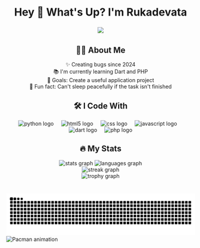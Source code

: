 <h1 align="center">Hey 👋 What's Up? I'm Rukadevata</h1>

###

<div align="center">
  <img height="150" src="https://media.giphy.com/media/M9gbBd9nbDrOTu1Mqx/giphy.gif"/>
</div>

###

<h2 align="center">👩‍💻 About Me</h2>

<p align="center">
  ✨ Creating bugs since 2024 <br>
  📚 I'm currently learning Dart and PHP <br>
  🎯 Goals: Create a useful application project <br>
  🎲 Fun fact: Can't sleep peacefully if the task isn't finished
</p>

###

<h2 align="center">🛠 I Code With</h2>

<div align="center">
  <img src="https://cdn.jsdelivr.net/gh/devicons/devicon/icons/python/python-original.svg" height="40" alt="python logo"  />
  <img width="12" />
  <img src="https://cdn.jsdelivr.net/gh/devicons/devicon/icons/html5/html5-original.svg" height="40" alt="html5 logo"  />
  <img width="12" />
  <img src="https://cdn.jsdelivr.net/gh/devicons/devicon/icons/css3/css3-original.svg" height="40" alt="css logo"  />
  <img width="12" />
  <img src="https://cdn.jsdelivr.net/gh/devicons/devicon/icons/javascript/javascript-original.svg" height="40" alt="javascript logo"  />
  <img width="12" />
  <img src="https://cdn.jsdelivr.net/gh/devicons/devicon/icons/dart/dart-original.svg" height="40" alt="dart logo"  />
  <img width="12" />
  <img src="https://cdn.jsdelivr.net/gh/devicons/devicon/icons/php/php-original.svg" height="40" alt="php logo"  />
</div>

###

<h2 align="center">🔥 My Stats</h2>

<div align="center">
  <img src="https://github-readme-stats.vercel.app/api?username=Rukadevata&show_icons=true&theme=dracula&count_private=true" height="150" alt="stats graph" />
  <img src="https://github-readme-stats.vercel.app/api/top-langs?username=Rukadevata&layout=compact&theme=dracula&langs_count=6" height="150" alt="languages graph" />
</div>

<div align="center">
  <img src="https://streak-stats.demolab.com?user=Rukadevata&theme=dracula&hide_border=false&border_radius=5" height="180" alt="streak graph" />
</div>

<div align="center">
  <img src="https://github-profile-trophy.vercel.app?username=Rukadevata&theme=dracula&row=1&margin-w=8&margin-h=8" height="150" alt="trophy graph" />
</div>

###

<br clear="both">

<img src="https://raw.githubusercontent.com/rukadevata/rukadevata/output/snake.svg" alt="Snake animation" />

<img src="https://raw.githubusercontent.com/rukadevata/rukadevata/output/pacman-contribution-graph.svg" alt="Pacman animation" />

###
